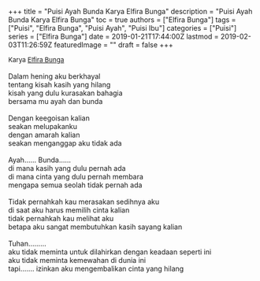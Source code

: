 +++
title = "Puisi Ayah Bunda Karya Elfira Bunga"
description = "Puisi Ayah Bunda Karya Elfira Bunga"
toc = true
authors = ["Elfira Bunga"]
tags = ["Puisi", "Elfira Bunga", "Puisi Ayah", "Puisi Ibu"]
categories = ["Puisi"]
series = ["Elfira Bunga"]
date = 2019-01-21T17:44:00Z
lastmod = 2019-02-03T11:26:59Z
featuredImage = ""
draft = false
+++

<div style="text-align: justify;">
<div style="font-size: small;">Karya <a href="/authors/elfira-bunga/" target="_blank">Elfira Bunga</a></div><br />
Dalam hening aku berkhayal<br />tentang kisah kasih yang hilang<br />kisah yang dulu kurasakan bahagia<br />bersama mu ayah dan bunda<br /><br />Dengan keegoisan kalian<br />seakan melupakanku<br />dengan amarah kalian<br />seakan menganggap aku tidak ada<br /><br />Ayah...... Bunda......<br />di mana kasih yang dulu pernah ada<br />di mana cinta yang dulu pernah membara<br />mengapa semua seolah tidak pernah ada<br /><br />Tidak pernahkah kau merasakan sedihnya aku<br />di saat aku harus memilih cinta kalian<br />tidak pernahkah kau melihat aku<br />betapa aku sangat membutuhkan kasih sayang kalian<br /><br />Tuhan.........<br />aku tidak meminta untuk dilahirkan dengan keadaan seperti ini<br />aku tidak meminta kemewahan di dunia ini<br />tapi....... izinkan aku mengembalikan cinta yang hilang</div>
